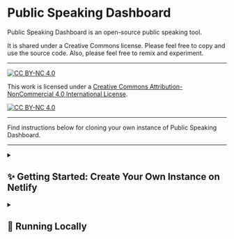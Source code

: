 # Public Speaking Dashboard
Public Speaking Dashboard is an open-source public speaking tool. 

It is shared under a Creative Commons license. Please feel free to copy and use the source code. Also, please feel free to remix and experiment. 

---
[![CC BY-NC 4.0][cc-by-nc-shield]][cc-by-nc]

This work is licensed under a
[Creative Commons Attribution-NonCommercial 4.0 International License][cc-by-nc].

[![CC BY-NC 4.0][cc-by-nc-image]][cc-by-nc]

[cc-by-nc]: https://creativecommons.org/licenses/by-nc/4.0/
[cc-by-nc-image]: https://licensebuttons.net/l/by-nc/4.0/88x31.png
[cc-by-nc-shield]: https://img.shields.io/badge/License-CC%20BY--NC%204.0-lightgrey.svg
---

Find instructions below for cloning your own instance of Public Speaking Dashboard. 

---
<details>
<summary><h2>✨ Getting Started: Create Your Own Instance on Netlify</h2></summary>

This guide will walk you through the steps for setting up your own instance of Public Speaking Dashboard on Netlify.

### 1. **Create a Mistral AI Account**

- **Create an account:** [Mistral AI](https://mistral.ai/)
- This will be the AI "back end" of your application.
- **Generate a Mistral AI API Key:** [Instructions](https://docs.mistral.ai/getting-started/quickstart/#account-setup) 
- Store this key in a safe place.
- **Important Note:** Mistral is a "pay as you go" service, meaning that everytime a user runs the app, it will result in a charge to your Mistral account. Share the link only with intended audiences. 

### 2. **(Optional) Create a DeepGram Account**

- **Create an account:** [DeepGram](https://deepgram.com/)
- This is for voice transcription on Android mobile devices (transcription will not work on Android without this service)
- **Generate a DeepGram API Key:** [Instructions](https://developers.deepgram.com/docs/create-additional-api-keys)
- Store this key in a safe place.
- **Important Note:** The way that Public Speaking Dashboard is configured, this API key is exposed to whoever has access to the the App when it is deployed on Netlify. The DeepGram service is free, but, even so, share the link only with intended audiences. 

### 3. **GitHub Account**

- **Create an account:** [GitHub](https://github.com/)
- This gives you access to the Public Speaking Dashboard source code.

### 4. **Fork the Repository**

- While logged into GitHub, navigate to the publicspeakingdashboard/psd repository.
- Click "Fork" to create your copy.

### 5. **Netlify Account**

- **Create an account:** [Netlify](https://www.netlify.com/)
- This will host your application.

### 6. **Deploy on Netlify**

1. Go to your GitHub dashboard.
2. Click "Add new site" and select "Import an existing project."
3. Choose "GitHub" and select your forked "/psd" repository.
4. Name your site and leave other settings as default.
5. Under "Add environment variables", add the following (use your actual keys):
VUE_APP_ROOT_API2=yourMistralAPIKeyCode
VUE_APP_ROOT_API3=yourDeepGramAPIKeyCode
6. Click "Deploy" and then go to "Site configuration". (The deployment will indicate "failed"; the next step will remedy that.) 
7. In "Build & deploy", go to "Dependency management" and select "Node 16.x".
8. Save and go to "Deploys", then click "Clear cache and deploy site".
9. After a few minutes, your dashboard will be live at a URL like: yourreallygreatsite.netlify.app.

**🎉 Congratulations!** 

</details>


<details>
<summary><h2>🚀 Running Locally</h2></summary>

This app is built with Vue.js and requires Node.js 16.

1. **Create a `.env` File**

In the app's root directory, create a `.env` file with:
VUE_APP_ROOT_API2=yourMistralAPIKey
VUE_APP_ROOT_API3=yourDeepGramAPIKey
2. **Project Setup**
```npm install
3. **Development**
npm run serve
4. **Production**
npm run build
5. **Linting**
npm run lint

For configuration details: Vue CLI Configuration

</details>

# [Attribution Credits and Dependencies for Public Speaking Dashboard](https://raw.githubusercontent.com/PublicSpeakingDB/PSD/main/package-lock.json)
